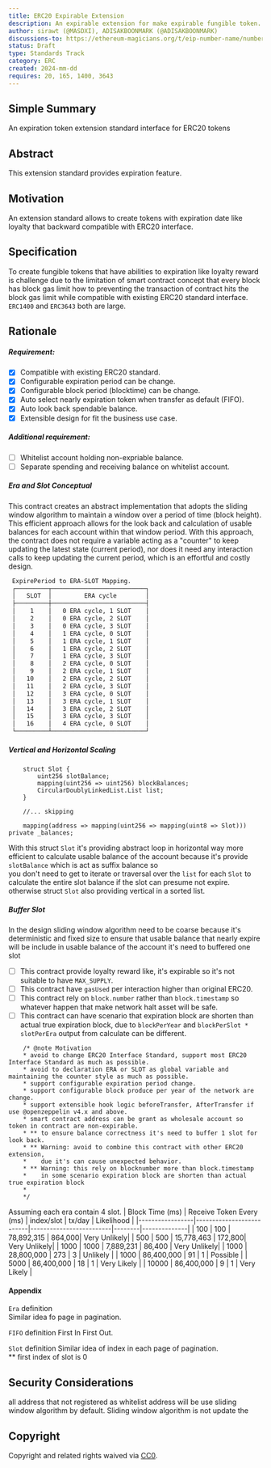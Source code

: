 ```yaml
---
title: ERC20 Expirable Extension
description: An expirable extension for make expirable fungible token.
author: sirawt (@MASDXI), ADISAKBOONMARK (@ADISAKBOONMARK)
discussions-to: https://ethereum-magicians.org/t/eip-number-name/number
status: Draft
type: Standards Track
category: ERC
created: 2024-mm-dd
requires: 20, 165, 1400, 3643
---
```


## Simple Summary

An expiration token extension standard interface for ERC20 tokens

## Abstract

This extension standard provides expiration feature.

## Motivation

An extension standard allows to create tokens with expiration date like loyalty that backward compatible with ERC20 interface.

## Specification

To create fungible tokens that have abilities to expiration like loyalty reward is 
challenge due to the limitation of smart contract concept that every block has block gas limit how to preventing the transaction of   contract hits the block gas limit while compatible with existing ERC20 standard interface.
`ERC1400` and `ERC3643` both are large.

## Rationale
##### Requirement: 
- [x] Compatible with existing ERC20 standard.
- [x] Configurable expiration period can be change.
- [x] Configurable block period (blocktime) can be change.
- [x] Auto select nearly expiration token when transfer as default (FIFO).
- [x] Auto look back spendable balance.
- [x] Extensible design for fit the business use case.  
##### Additional requirement:
- [ ] Whitelist account holding non-expriable balance.
- [ ] Separate spending and receiving balance on whitelist account.

##### Era and Slot Conceptual

This contract creates an abstract implementation that adopts the sliding window algorithm to maintain a window over a period of time (block height). This efficient approach allows for the look back and calculation of usable balances for each account within that window period. With this approach, the contract does not require a variable acting as a "counter" to keep updating the latest state (current period), nor does it need any interaction calls to keep updating the current period, which is an effortful and costly design.

``` markdown
 ExpirePeriod to ERA-SLOT Mapping.
 ┌─────────┬──────────────────────────┐
 │   SLOT  │         ERA cycle        │
 ├─────────┼──────────────────────────┤
 │    1    │   0 ERA cycle, 1 SLOT    │
 │    2    │   0 ERA cycle, 2 SLOT    │
 │    3    │   0 ERA cycle, 3 SLOT    │
 │    4    │   1 ERA cycle, 0 SLOT    │
 │    5    │   1 ERA cycle, 1 SLOT    │
 │    6    │   1 ERA cycle, 2 SLOT    │
 │    7    │   1 ERA cycle, 3 SLOT    │
 │    8    │   2 ERA cycle, 0 SLOT    │
 │    9    │   2 ERA cycle, 1 SLOT    │
 │   10    │   2 ERA cycle, 2 SLOT    │
 │   11    │   2 ERA cycle, 3 SLOT    │
 │   12    │   3 ERA cycle, 0 SLOT    │
 │   13    │   3 ERA cycle, 1 SLOT    │
 │   14    │   3 ERA cycle, 2 SLOT    │
 │   15    │   3 ERA cycle, 3 SLOT    │
 │   16    │   4 ERA cycle, 0 SLOT    │
 └─────────┴──────────────────────────┘
```

##### Vertical and Horizontal Scaling

``` solidity
    struct Slot {
        uint256 slotBalance;
        mapping(uint256 => uint256) blockBalances;
        CircularDoublyLinkedList.List list;
    }
    
    //... skipping

    mapping(address => mapping(uint256 => mapping(uint8 => Slot))) private _balances;
```
With this struct `Slot` it's providing abstract loop in horizontal way more efficient to calculate usable balance of the account because it's provide `slotBalance` which is act as suffix balance so  
you don't need to get to iterate or traversal over the `list` for each `Slot` to calculate the entire slot balance if the slot can presume not expire. otherwise struct `Slot` also providing vertical in a sorted list.

##### Buffer Slot

In the design sliding window algorithm need to be coarse because it's deterministic and fixed size to ensure that usable balance that nearly expire will be include in usable balance of the account it's need to buffered one slot

- [ ] This contract provide loyalty reward like, it's expirable so it's not suitable to have `MAX_SUPPLY`.
- [ ] This contract have `gasUsed` per interaction higher than original ERC20.
- [ ] This contract rely on `block.number` rather than `block.timestamp` so whatever happen that make network halt asset will be safe.
- [ ] This contract can have scenario that expiration block are shorten than actual true expiration block, due to `blockPerYear` and `blockPerSlot * slotPerEra` output from calculate can be different.

``` text
    /* @note Motivation
    * avoid to change ERC20 Interface Standard, support most ERC20 Interface Standard as much as possible.
    * avoid to declaration ERA or SLOT as global variable and maintaining the counter style as much as possible.
    * support configurable expiration period change.
    * support configurable block produce per year of the network are change.
    * support extensible hook logic beforeTransfer, AfterTransfer if use @openzeppelin v4.x and above.
    * smart contract address can be grant as wholesale account so token in contract are non-expirable.
    * ** to ensure balance correctness it's need to buffer 1 slot for look back.
    * ** Warning: avoid to combine this contract with other ERC20 extension,
    *    due it's can cause unexpected behavior.
    * ** Warning: this rely on blocknumber more than block.timestamp
    *    in some scenario expiration block are shorten than actual true expiration block
    *
    */
```
Assuming each era contain 4 slot.
| Block Time (ms) | Receive Token Every (ms) | index/slot              | tx/day | Likelihood   |
|-----------------|--------------------------|-------------------------|--------|--------------|
| 100             | 100                      | 78,892,315              | 864,000| Very Unlikely|
| 500             | 500                      | 15,778,463              | 172,800| Very Unlikely|
| 1000            | 1000                     | 7,889,231               | 86,400 | Very Unlikely|
| 1000            | 28,800,000               | 273                     | 3      | Unlikely     |
| 1000            | 86,400,000               | 91                      | 1      | Possible     |
| 5000            | 86,400,000               | 18                      | 1      | Very Likely  |
| 10000           | 86,400,000               | 9                       | 1      | Very Likely  |


#### Appendix

`Era` definition  
Similar idea fo page in pagination.

`FIFO` definition
First In First Out.

`Slot` definition
Similar idea of index in each page of pagination.  
** first index of slot is 0

## Security Considerations
all address that not registered as whitelist address will be use sliding window algorithm by default.
Sliding window algorithm is not update the 

## Copyright

Copyright and related rights waived via [CC0](../LICENSE.md).